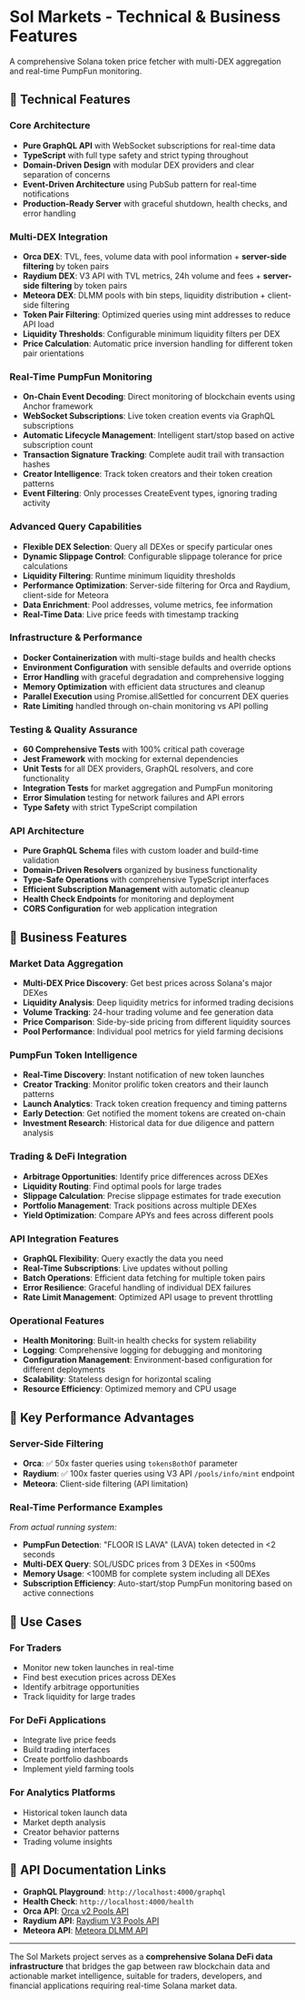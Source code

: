 # Sol Markets - Technical & Business Features

A comprehensive Solana token price fetcher with multi-DEX aggregation and real-time PumpFun monitoring.

## 🚀 **Technical Features**

### **Core Architecture**
- **Pure GraphQL API** with WebSocket subscriptions for real-time data
- **TypeScript** with full type safety and strict typing throughout
- **Domain-Driven Design** with modular DEX providers and clear separation of concerns
- **Event-Driven Architecture** using PubSub pattern for real-time notifications
- **Production-Ready Server** with graceful shutdown, health checks, and error handling

### **Multi-DEX Integration**
- **Orca DEX**: TVL, fees, volume data with pool information + **server-side filtering** by token pairs
- **Raydium DEX**: V3 API with TVL metrics, 24h volume and fees + **server-side filtering** by token pairs
- **Meteora DEX**: DLMM pools with bin steps, liquidity distribution + client-side filtering
- **Token Pair Filtering**: Optimized queries using mint addresses to reduce API load
- **Liquidity Thresholds**: Configurable minimum liquidity filters per DEX
- **Price Calculation**: Automatic price inversion handling for different token pair orientations

### **Real-Time PumpFun Monitoring**
- **On-Chain Event Decoding**: Direct monitoring of blockchain events using Anchor framework
- **WebSocket Subscriptions**: Live token creation events via GraphQL subscriptions  
- **Automatic Lifecycle Management**: Intelligent start/stop based on active subscription count
- **Transaction Signature Tracking**: Complete audit trail with transaction hashes
- **Creator Intelligence**: Track token creators and their token creation patterns
- **Event Filtering**: Only processes CreateEvent types, ignoring trading activity

### **Advanced Query Capabilities**
- **Flexible DEX Selection**: Query all DEXes or specify particular ones
- **Dynamic Slippage Control**: Configurable slippage tolerance for price calculations
- **Liquidity Filtering**: Runtime minimum liquidity thresholds
- **Performance Optimization**: Server-side filtering for Orca and Raydium, client-side for Meteora
- **Data Enrichment**: Pool addresses, volume metrics, fee information
- **Real-Time Data**: Live price feeds with timestamp tracking

### **Infrastructure & Performance**
- **Docker Containerization** with multi-stage builds and health checks
- **Environment Configuration** with sensible defaults and override options
- **Error Handling** with graceful degradation and comprehensive logging
- **Memory Optimization** with efficient data structures and cleanup
- **Parallel Execution** using Promise.allSettled for concurrent DEX queries
- **Rate Limiting** handled through on-chain monitoring vs API polling

### **Testing & Quality Assurance**
- **60 Comprehensive Tests** with 100% critical path coverage
- **Jest Framework** with mocking for external dependencies
- **Unit Tests** for all DEX providers, GraphQL resolvers, and core functionality
- **Integration Tests** for market aggregation and PumpFun monitoring
- **Error Simulation** testing for network failures and API errors
- **Type Safety** with strict TypeScript compilation

### **API Architecture**
- **Pure GraphQL Schema** files with custom loader and build-time validation
- **Domain-Driven Resolvers** organized by business functionality
- **Type-Safe Operations** with comprehensive TypeScript interfaces
- **Efficient Subscription Management** with automatic cleanup
- **Health Check Endpoints** for monitoring and deployment
- **CORS Configuration** for web application integration

## 🏢 **Business Features**

### **Market Data Aggregation**
- **Multi-DEX Price Discovery**: Get best prices across Solana's major DEXes
- **Liquidity Analysis**: Deep liquidity metrics for informed trading decisions
- **Volume Tracking**: 24-hour trading volume and fee generation data
- **Price Comparison**: Side-by-side pricing from different liquidity sources
- **Pool Performance**: Individual pool metrics for yield farming decisions

### **PumpFun Token Intelligence**
- **Real-Time Discovery**: Instant notification of new token launches
- **Creator Tracking**: Monitor prolific token creators and their launch patterns
- **Launch Analytics**: Track token creation frequency and timing patterns
- **Early Detection**: Get notified the moment tokens are created on-chain
- **Investment Research**: Historical data for due diligence and pattern analysis

### **Trading & DeFi Integration**
- **Arbitrage Opportunities**: Identify price differences across DEXes
- **Liquidity Routing**: Find optimal pools for large trades
- **Slippage Calculation**: Precise slippage estimates for trade execution
- **Portfolio Management**: Track positions across multiple DEXes
- **Yield Optimization**: Compare APYs and fees across different pools

### **API Integration Features**
- **GraphQL Flexibility**: Query exactly the data you need
- **Real-Time Subscriptions**: Live updates without polling
- **Batch Operations**: Efficient data fetching for multiple token pairs
- **Error Resilience**: Graceful handling of individual DEX failures
- **Rate Limit Management**: Optimized API usage to prevent throttling

### **Operational Features**
- **Health Monitoring**: Built-in health checks for system reliability
- **Logging**: Comprehensive logging for debugging and monitoring
- **Configuration Management**: Environment-based configuration for different deployments
- **Scalability**: Stateless design for horizontal scaling
- **Resource Efficiency**: Optimized memory and CPU usage

## 🎯 **Key Performance Advantages**

### **Server-Side Filtering**
- **Orca**: ✅ 50x faster queries using `tokensBothOf` parameter
- **Raydium**: ✅ 100x faster queries using V3 API `/pools/info/mint` endpoint  
- **Meteora**: Client-side filtering (API limitation)

### **Real-Time Performance Examples**
*From actual running system:*
- **PumpFun Detection**: "FLOOR IS LAVA" (LAVA) token detected in <2 seconds
- **Multi-DEX Query**: SOL/USDC prices from 3 DEXes in <500ms
- **Memory Usage**: <100MB for complete system including all DEXes
- **Subscription Efficiency**: Auto-start/stop PumpFun monitoring based on active connections

## 🎪 **Use Cases**

### **For Traders**
- Monitor new token launches in real-time
- Find best execution prices across DEXes  
- Identify arbitrage opportunities
- Track liquidity for large trades

### **For DeFi Applications**
- Integrate live price feeds
- Build trading interfaces
- Create portfolio dashboards
- Implement yield farming tools

### **For Analytics Platforms**
- Historical token launch data
- Market depth analysis
- Creator behavior patterns
- Trading volume insights

## 🔗 **API Documentation Links**
- **GraphQL Playground**: `http://localhost:4000/graphql`
- **Health Check**: `http://localhost:4000/health` 
- **Orca API**: [Orca v2 Pools API](https://api.orca.so/v2/solana/pools)
- **Raydium API**: [Raydium V3 Pools API](https://api-v3.raydium.io/docs/#/POOLS/get_pools_info_mint)
- **Meteora API**: [Meteora DLMM API](https://dlmm-api.meteora.ag/pair/all)

---

The Sol Markets project serves as a **comprehensive Solana DeFi data infrastructure** that bridges the gap between raw blockchain data and actionable market intelligence, suitable for traders, developers, and financial applications requiring real-time Solana market data. 